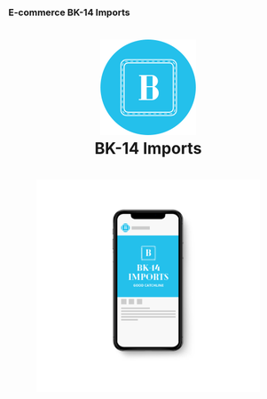 ### E-commerce BK-14 Imports

<h1 align="center">
    <img alt="Mobile" title="#Mobile" src="https://github.com/MateusMaceedo/BK-14-ecommerce/blob/master/folder/favicon.png?raw=true" width="172" height="172" />
  <br>BK-14 Imports
</h1>


<h1 align="center">
    <img alt="Mobile" title="#Mobile" src="https://github.com/MateusMaceedo/BK-14-ecommerce/blob/master/folder/mobile.png?raw=true" width="80%" height="80%" />
</h1>





